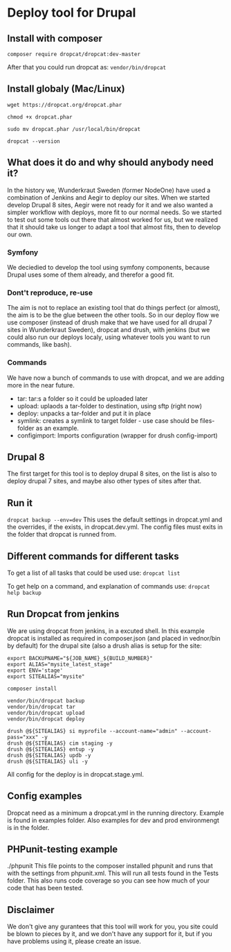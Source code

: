 # Deploy tool for Drupal

## Install with composer
`composer require dropcat/dropcat:dev-master`

After that you could run dropcat as: `vendor/bin/dropcat`

## Install globaly (Mac/Linux)
`wget https://dropcat.org/dropcat.phar`

`chmod +x dropcat.phar`

`sudo mv dropcat.phar /usr/local/bin/dropcat`

`dropcat --version`

## What does it do and why should anybody need it?
In the history we, Wunderkraut Sweden (former NodeOne) have used a combination 
of Jenkins and Aegir to deploy our sites. When we started develop Drupal 8 
sites, Aegir were not ready for it and we also wanted a simpler workflow 
with deploys, more fit to our normal needs. So we started to test out some tools 
out there that almost worked for us, but we realized that it should take us 
longer to adapt a tool that almost fits, then to develop our own.

### Symfony
We deciedied to develop the tool using symfony components, because Drupal uses 
some of them already, and therefor a good fit. 

### Dont't reproduce, re-use
The aim is not to replace an existing tool that do things perfect (or almost), 
the aim is to be the glue between the other tools. So in our deploy flow we use
composer (instead of drush make that we have used for all drupal 7 sites in 
Wunderkraut Sweden), dropcat and drush, with jenkins (but we could also run our
deploys localy, using whatever tools you want to run commands, like bash).

### Commands
We have now a bunch of commands to use with dropcat, and we are adding more in 
the near future.

* tar: tar:s a folder so it could be uploaded later
* upload: uplaods a tar-folder to destination, using sftp (right now)
* deploy: unpacks a tar-folder and put it in place
* symlink: creates a symlink to target folder - use case should be files-folder
as an example.
* configimport: Imports configuration (wrapper for drush config-import)

## Drupal 8
The first target for this tool is to deploy drupal 8 sites, on the list is also 
to deploy drupal 7 sites, and maybe also other types of sites after that.

## Run it
`dropcat backup --env=dev`
This uses the default settings in dropcat.yml and the overrides, if the exists, 
in dropcat.dev.yml. The config files must exits in the folder that dropcat is
runned from.

## Different commands for different tasks
To get a list of all tasks that could be used use:
`dropcat list`

To get help on a command, and explanation of commands use:
`dropcat help backup`


## Run Dropcat from jenkins
We are using dropcat from jenkins, in a excuted shell. In this example dropcat 
is installed as required in composer.json (and placed in vednor/bin by default) 
for the drupal site (also a drush alias is setup for the site:
```
export BACKUPNAME="${JOB_NAME}_${BUILD_NUMBER}"
export ALIAS="mysite_latest_stage"
export ENV='stage'
export SITEALIAS="mysite"

composer install

vendor/bin/dropcat backup
vendor/bin/dropcat tar
vendor/bin/dropcat upload
vendor/bin/dropcat deploy

drush @${SITEALIAS} si myprofile --account-name="admin" --account-pass="xxx" -y
drush @${SITEALIAS} cim staging -y
drush @${SITEALIAS} entup -y
drush @${SITEALIAS} updb -y
drush @${SITEALIAS} uli -y

```
All config for the deploy is in dropcat.stage.yml.


## Config examples
Dropcat need as a minimum a dropcat.yml in the running directory. Example is 
found in examples folder. Also examples for dev and prod environmengt is in the 
folder.


## PHPunit-testing example
./phpunit
This file points to the composer installed phpunit and runs that with
the settings from phpunit.xml. This will run all tests found in the
Tests folder. This also runs code coverage so you can see how much of
your code that has been tested.


## Disclaimer
We don't give any gurantees that this tool will work for you, you site could be
blown to pieces by it, and we don't have any support for it, but if you have 
problems using it, please create an issue.
